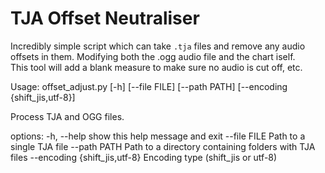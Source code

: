 # TJA Offset Neutraliser 

Incredibly simple script which can take `.tja` files and remove any audio offsets in them. Modifying both the .ogg audio file and the chart iself.   
This tool will add a blank measure to make sure no audio is cut off, etc.  

Usage: offset_adjust.py [-h] [--file FILE] [--path PATH] [--encoding {shift_jis,utf-8}]

Process TJA and OGG files.

options:
  -h, --help            show this help message and exit
  --file FILE           Path to a single TJA file
  --path PATH           Path to a directory containing folders with TJA files
  --encoding {shift_jis,utf-8}
                        Encoding type (shift_jis or utf-8)

